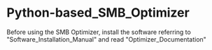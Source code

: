 # Python-based_SMB_Optimizer

Before using the SMB Optimizer, install the software referring to "Software_Installation_Manual" and read "Optimizer_Documentation"
